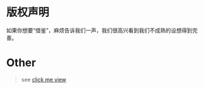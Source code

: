 # 版权声明
如果你想要“借鉴”，麻烦告诉我们一声，我们很高兴看到我们不成熟的设想得到完善。

# Other
> see [click me view ](https://gitee.com/yanzu-wu)